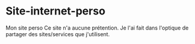 # Site-internet-perso
 Mon site perso
 Ce site n'a aucune prétention.
 Je l'ai fait dans l'optique de partager des sites/services que j'utilisent.

